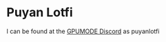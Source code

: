 # Puyan Lotfi

I can be found at the [GPUMODE Discord](https://discord.com/invite/gpumode) as puyanlotfi
